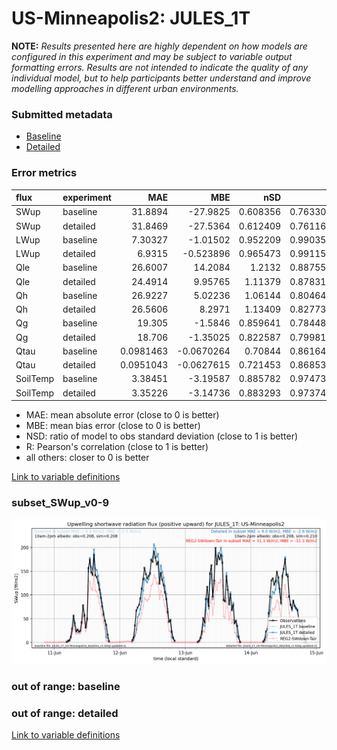 # US-Minneapolis2: JULES_1T

**NOTE:** *Results presented here are highly dependent on how models are configured in this experiment and may be subject to variable output formatting errors. Results are not intended to indicate the quality of any individual model, but to help participants better understand and improve modelling approaches in different urban environments.*

### Submitted metadata

- [Baseline](JULES_1T_US-Minneapolis2_baseline_attrs.md)
- [Detailed](JULES_1T_US-Minneapolis2_detailed_attrs.md)

### Error metrics

| flux     | experiment   |        MAE |         MBE |      nSD |        R |        5th |       95th |      RMSE |    cRMSE |       AMBE |     1-nSD |        1-R |   nSkewness |   nKurtosis |   Overlap |
|:---------|:-------------|-----------:|------------:|---------:|---------:|-----------:|-----------:|----------:|---------:|-----------:|----------:|-----------:|------------:|------------:|----------:|
| SWup     | baseline     | 31.8894    | -27.9825    | 0.608356 | 0.763302 | 1.43773    | 123.714    | 70.1594   | 0.664363 | 27.9825    | 0.391644  | 0.236698   |    0.666595 |  1.16417    | 0.101709  |
| SWup     | detailed     | 31.8469    | -27.5364    | 0.612409 | 0.761162 | 1.42932    | 122.354    | 70.0752   | 0.665403 | 27.5364    | 0.387592  | 0.238838   |    0.666392 |  1.16433    | 0.102262  |
| LWup     | baseline     |  7.30327   |  -1.01502   | 0.952209 | 0.990354 | 1.91368    |  11.0727   | 10.4692   | 0.143715 |  1.01502   | 0.0477915 | 0.00964597 |    0.627603 |  0.231385   | 0.0648787 |
| LWup     | detailed     |  6.9315    |  -0.523896  | 0.965473 | 0.991152 | 1.95754    |   8.57511  |  9.81577  | 0.135189 |  0.523896  | 0.034528  | 0.00884751 |    0.50268  |  0.19686    | 0.0616655 |
| Qle      | baseline     | 26.6007    |  14.2084    | 1.2132   | 0.887551 | 3.37466    |  56.25     | 45.7562   | 0.564181 | 14.2084    | 0.213201  | 0.112449   |    0.166237 |  0.513612   | 0.115362  |
| Qle      | detailed     | 24.4914    |   9.95765   | 1.11379  | 0.878316 | 3.21851    |  32.8101   | 42.2741   | 0.532925 |  9.95765   | 0.11379   | 0.121684   |    0.159592 |  0.487054   | 0.0996496 |
| Qh       | baseline     | 26.9227    |   5.02236   | 1.06144  | 0.804647 | 2.28988    |  25.8624   | 41.3195   | 0.646906 |  5.02236   | 0.0614441 | 0.195353   |    0.22897  |  0.194236   | 0.200185  |
| Qh       | detailed     | 26.5606    |   8.2971    | 1.13409  | 0.827735 | 2.2095     |  38.733    | 41.3716   | 0.639303 |  8.2971    | 0.134089  | 0.172265   |    0.205296 |  0.304856   | 0.201532  |
| Qg       | baseline     | 19.305     |  -1.5846    | 0.859641 | 0.784483 | 2.33131    |  34.3003   | 27.9379   | 0.624688 |  1.5846    | 0.140365  | 0.215517   |    0.530658 |  0.726903   | 0.1376    |
| Qg       | detailed     | 18.706     |  -1.35025   | 0.822587 | 0.799814 | 0.333843   |  35.8448   | 26.8549   | 0.60068  |  1.35025   | 0.177419  | 0.200186   |    0.543974 |  0.791613   | 0.135403  |
| Qtau     | baseline     |  0.0981463 |  -0.0670264 | 0.70844  | 0.861648 | 0.00298574 |   0.225542 |  0.157997 | 0.530128 |  0.0670264 | 0.29156   | 0.138352   |    0.148469 |  0.332748   | 0.129096  |
| Qtau     | detailed     |  0.0951043 |  -0.0627615 | 0.721453 | 0.868532 | 0.00298887 |   0.215224 |  0.152996 | 0.516996 |  0.0627615 | 0.278547  | 0.131468   |    0.160868 |  0.352452   | 0.123628  |
| SoilTemp | baseline     |  3.38451   |  -3.19587   | 0.885782 | 0.974737 | 1.37915    |   5.55869  |  4.08105  | 0.240418 |  3.19587   | 0.114212  | 0.0252631  |    1.31607  |  0.00966788 | 0.276807  |
| SoilTemp | detailed     |  3.35226   |  -3.14736   | 0.883293 | 0.973746 | 1.01091    |   5.52049  |  4.07336  | 0.244948 |  3.14736   | 0.116701  | 0.0262535  |    0.648907 |  0.041371   | 0.286405  |

 - MAE: mean absolute error (close to 0 is better)
 - MBE: mean bias error (close to 0 is better)
 - NSD: ratio of model to obs standard deviation (close to 1 is better)
 - R: Pearson's correlation (close to 1 is better)
 - all others: closer to 0 is better

[Link to variable definitions](../modelattrs/variable_definitions.md)

### <a name="subset_swup_v0-9"></a>subset_SWup_v0-9
[![JULES_1T_US-Minneapolis2_subset_SWup_v0-9.png](JULES_1T_US-Minneapolis2_subset_SWup_v0-9.png)](JULES_1T_US-Minneapolis2_subset_SWup_v0-9.png)

### out of range: baseline


### out of range: detailed



[Link to variable definitions](../modelattrs/variable_definitions.md)

